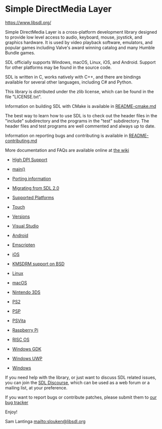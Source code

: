 # Simple DirectMedia Layer

https://www.libsdl.org/

Simple DirectMedia Layer is a cross-platform development library designed
to provide low level access to audio, keyboard, mouse, joystick, and graphics
hardware. It is used by video playback software, emulators, and popular games
including Valve's award winning catalog and many Humble Bundle games.

SDL officially supports Windows, macOS, Linux, iOS, and Android.
Support for other platforms may be found in the source code.

SDL is written in C, works natively with C++, and there are bindings 
available for several other languages, including C# and Python.

This library is distributed under the zlib license, which can be found
in the file "LICENSE.txt".

Information on building SDL with CMake is available in [README-cmake.md](README-cmake.md)

The best way to learn how to use SDL is to check out the header files in
the "include" subdirectory and the programs in the "test" subdirectory.
The header files and test programs are well commented and always up to date.

Information on reporting bugs and contributing is available in [README-contributing.md](README-contributing.md)

More documentation and FAQs are available online at [the wiki](http://wiki.libsdl.org/)

- [High DPI Support](README-highdpi.md)
- [main()](README-main-functions.md)
- [Porting information](README-porting.md)
- [Migrating from SDL 2.0](README-migration.md)
- [Supported Platforms](README-platforms.md)
- [Touch](README-touch.md)
- [Versions](README-versions.md)
- [Visual Studio](README-visualc.md)

- [Android](README-android.md)
- [Emscripten](README-emscripten.md)
- [iOS](README-ios.md)
- [KMSDRM support on BSD](README-kmsbsd.md)
- [Linux](README-linux.md)
- [macOS](README-macos.md)
- [Nintendo 3DS](README-n3ds.md)
- [PS2](README-ps2.md)
- [PSP](README-psp.md)
- [PSVita](README-vita.md)
- [Raspberry Pi](README-raspberrypi.md)
- [RISC OS](README-riscos.md)
- [Windows GDK](README-gdk.md)
- [Windows UWP](README-winrt.md)
- [Windows](README-windows.md)

If you need help with the library, or just want to discuss SDL related
issues, you can join the [SDL Discourse](https://discourse.libsdl.org/),
which can be used as a web forum or a mailing list, at your preference.

If you want to report bugs or contribute patches, please submit them to
[our bug tracker](https://github.com/libsdl-org/SDL/issues)

Enjoy!


Sam Lantinga <mailto:slouken@libsdl.org>
